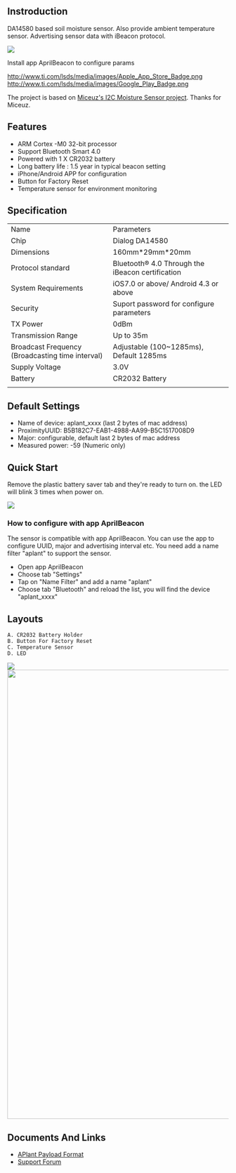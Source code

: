 ## Instroduction

DA14580 based soil moisture sensor. Also provide ambient temperature
sensor. Advertising sensor data with iBeacon
protocol.

<img src="https://i0.aprbrother.com/wp-content/uploads/2016/06/plant_1-600x600.jpg">

Install app AprilBeacon to configure
params

[<http://www.ti.com/lsds/media/images/Apple_App_Store_Badge.png>](https://itunes.apple.com/app/id847517010)
[<http://www.ti.com/lsds/media/images/Google_Play_Badge.png>](https://play.google.com/store/apps/details?id=com.aprilbrother.ab_ibeacon)

The project is based on [Miceuz's I2C Moisture Sensor
project](https://github.com/Miceuz/i2c-moisture-sensor). Thanks for
Miceuz.

## Features

  - ARM Cortex -M0 32-bit processor
  - Support Bluetooth Smart 4.0
  - Powered with 1 X CR2032 battery
  - Long battery life : 1.5 year in typical beacon setting
  - iPhone/Android APP for configuration
  - Button for Factory Reset
  - Temperature sensor for environment
monitoring

## Specification

|                                                  |                                                  |
| ------------------------------------------------ | ------------------------------------------------ |
| Name                                             | Parameters                                       |
| Chip                                             | Dialog DA14580                                   |
| Dimensions                                       | 160mm\*29mm\*20mm                                |
| Protocol standard                                | Bluetooth® 4.0 Through the iBeacon certification |
| System Requirements                              | iOS7.0 or above/ Android 4.3 or above            |
| Security                                         | Suport password for configure parameters         |
| TX Power                                         | 0dBm                                             |
| Transmission Range                               | Up to 35m                                        |
| Broadcast Frequency (Broadcasting time interval) | Adjustable (100~1285ms), Default 1285ms          |
| Supply Voltage                                   | 3.0V                                             |
| Battery                                          | CR2032 Battery                                   |
|  |

## Default Settings

  - Name of device: aplant_xxxx (last 2 bytes of mac address)
  - ProximityUUID: B5B182C7-EAB1-4988-AA99-B5C1517008D9
  - Major: configurable, default last 2 bytes of mac address
  - Measured power: -59 (Numeric only)

## Quick Start

Remove the plastic battery saver tab and they're ready to turn on. the
LED will blink 3 times when power on.

<img src="https://i1.aprbrother.com/plant_plastic.jpg">

### How to configure with app AprilBeacon

The sensor is compatible with app AprilBeacon. You can use the app to
configure UUID, major and advertising interval etc. You need add a name
filter "aplant" to support the sensor.

  - Open app AprilBeacon
  - Choose tab "Settings"
  - Tap on "Name Filter" and add a name "aplant"
  - Choose tab "Bluetooth" and reload the list, you will find the device
    "aplant_xxxx"

## Layouts

    A. CR2032 Battery Holder
    B. Button For Factory Reset
    C. Temperature Sensor
    D. LED

<img src="https://i1.aprbrother.com/aplant_layout_1.jpg-1024.jpg">

<img src="https://i1.aprbrother.com/soil-pcb.png" width="1024">

## Documents And Links

  - [APlant Payload Format](APlant_Payload_Format.md)
  - [Support Forum](http://bbs.aprbrother.com)


